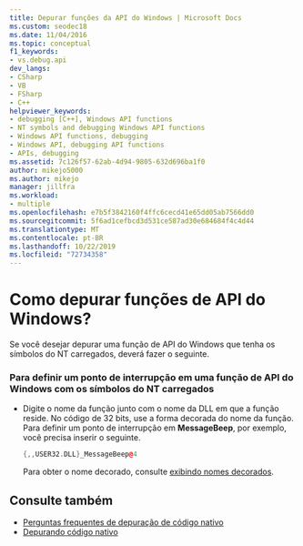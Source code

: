 ```yaml
---
title: Depurar funções da API do Windows | Microsoft Docs
ms.custom: seodec18
ms.date: 11/04/2016
ms.topic: conceptual
f1_keywords:
- vs.debug.api
dev_langs:
- CSharp
- VB
- FSharp
- C++
helpviewer_keywords:
- debugging [C++], Windows API functions
- NT symbols and debugging Windows API functions
- Windows API functions, debugging
- Windows API, debugging API functions
- APIs, debugging
ms.assetid: 7c126f57-62ab-4d94-9805-632d696ba1f0
author: mikejo5000
ms.author: mikejo
manager: jillfra
ms.workload:
- multiple
ms.openlocfilehash: e7b5f3842160f4ffc6cecd41e65dd05ab7566dd0
ms.sourcegitcommit: 5f6ad1cefbcd3d531ce587ad30e684684f4c4d44
ms.translationtype: MT
ms.contentlocale: pt-BR
ms.lasthandoff: 10/22/2019
ms.locfileid: "72734358"
---
```

# <a name="how-can-i-debug-windows-api-functions"></a>Como depurar funções de API do Windows?
Se você desejar depurar uma função de API do Windows que tenha os símbolos do NT carregados, deverá fazer o seguinte.

### <a name="to-set-a-breakpoint-on-a-windows-api-function-with-nt-symbols-loaded"></a>Para definir um ponto de interrupção em uma função de API do Windows com os símbolos do NT carregados

- Digite o nome da função junto com o nome da DLL em que a função reside. No código de 32 bits, use a forma decorada do nome da função. Para definir um ponto de interrupção em **MessageBeep**, por exemplo, você precisa inserir o seguinte.

    ```cpp
    {,,USER32.DLL}_MessageBeep@4
    ```

     Para obter o nome decorado, consulte [exibindo nomes decorados](https://msdn.microsoft.com/library/f79e2717-a4db-4d12-a689-69830cce2be0).

## <a name="see-also"></a>Consulte também
- [Perguntas frequentes de depuração de código nativo](../debugger/debugging-native-code-faqs.md)
- [Depurando código nativo](../debugger/debugging-native-code.md)
